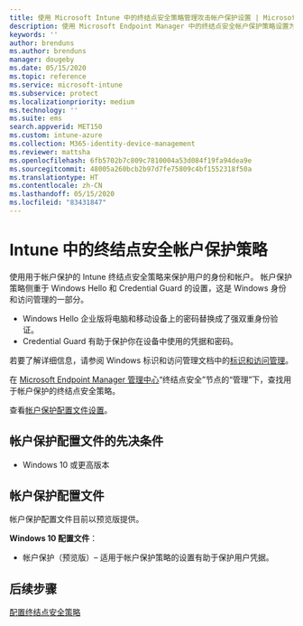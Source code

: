 ```yaml
---
title: 使用 Microsoft Intune 中的终结点安全策略管理攻击帐户保护设置 | Microsoft Docs
description: 使用 Microsoft Endpoint Manager 中的终结点安全帐户保护策略设置为你管理的设备配置和部署策略。
keywords: ''
author: brenduns
ms.author: brenduns
manager: dougeby
ms.date: 05/15/2020
ms.topic: reference
ms.service: microsoft-intune
ms.subservice: protect
ms.localizationpriority: medium
ms.technology: ''
ms.suite: ems
search.appverid: MET150
ms.custom: intune-azure
ms.collection: M365-identity-device-management
ms.reviewer: mattsha
ms.openlocfilehash: 6fb5702b7c809c7810004a53d084f19fa94dea9e
ms.sourcegitcommit: 48005a260bcb2b97d7fe75809c4bf1552318f50a
ms.translationtype: HT
ms.contentlocale: zh-CN
ms.lasthandoff: 05/15/2020
ms.locfileid: "83431847"
---
```

# <a name="account-protection-policy-for-endpoint-security-in-intune"></a>Intune 中的终结点安全帐户保护策略

使用用于帐户保护的 Intune 终结点安全策略来保护用户的身份和帐户。 帐户保护策略侧重于 Windows Hello 和 Credential Guard 的设置，这是 Windows 身份和访问管理的一部分。

- Windows Hello 企业版将电脑和移动设备上的密码替换成了强双重身份验证。
- Credential Guard 有助于保护你在设备中使用的凭据和密码。

若要了解详细信息，请参阅 Windows 标识和访问管理文档中的[标识和访问管理](https://docs.microsoft.com/windows/security/identity-protection/)。

在 [Microsoft Endpoint Manager 管理中心](https://go.microsoft.com/fwlink/?linkid=2109431)“终结点安全”节点的“管理”下，查找用于帐户保护的终结点安全策略。

查看[帐户保护配置文件设置](../protect/endpoint-security-asr-profile-settings.md)。

## <a name="prerequisites-for-account-protection-profiles"></a>帐户保护配置文件的先决条件

- Windows 10 或更高版本

## <a name="account-protection-profiles"></a>帐户保护配置文件

帐户保护配置文件目前以预览版提供。

**Windows 10 配置文件**：

- 帐户保护（预览版）– 适用于帐户保护策略的设置有助于保护用户凭据。

## <a name="next-steps"></a>后续步骤

[配置终结点安全策略](../protect/endpoint-security-policy.md#create-an-endpoint-security-policy)
